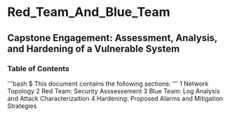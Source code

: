 # Red_Team_And_Blue_Team
## Capstone Engagement: Assessment, Analysis, and Hardening of a Vulnerable System
### Table of Contents
'''bash
$ This document contains the following sections:
'''
1 Network Topology
2 Red Team: Security Asssessement
3 Blue Team: Log Analysis and Attack Characterizaition
4 Hardening: Proposed Alarms and Mitigation Strategies



